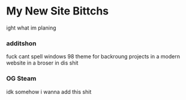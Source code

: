 # My New Site Bittchs
ight what im planing 




### additshon 
fuck cant spell 
windows 98 theme for backroung
projects in a modern website in a broser in dis shit

### OG Steam 
idk somehow i wanna add this shit
